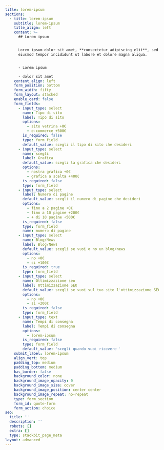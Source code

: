 ```yaml
---
title: lorem-ipsum
sections:
  - title: lorem-ipsum
    subtitle: lorem-ipsum
    title_align: left
    content: >-
      ## Lorem ipsum


      Lorem ipsum dolor sit amet, **consectetur adipiscing elit**, sed do
      eiusmod tempor incididunt ut labore et dolore magna aliqua.


      - Lorem ipsum

      - dolor sit amet
    content_align: left
    form_position: bottom
    form_width: fifty
    form_layout: stacked
    enable_card: false
    form_fields:
      - input_type: select
        name: Tipo di sito
        label: Tipo di sito
        options:
          - sito vetrina +0€
          - e-commerce +500€
        is_required: false
        type: form_field
        default_value: scegli il tipo di sito che desideri
      - input_type: select
        name: scegli
        label: Grafica
        default_value: scegli la grafica che desideri
        options:
          - nostra grafica +0€
          - grafica a scelta +400€
        is_required: false
        type: form_field
      - input_type: select
        label: Numero di pagine
        default_value: scegli il numero di pagine che desideri
        options:
          - fino a 2 pagine +0€
          - fino a 10 pagine +200€
          - + di 10 pagine +500€
        is_required: false
        type: form_field
        name: numero di pagine
      - input_type: select
        name: Blog/News
        label: Blog/News
        default_value: scegli se vuoi o no un blog/news
        options:
          - no +0€
          - si +100€
        is_required: true
        type: form_field
      - input_type: select
        name: Ottimizzazione seo
        label: Ottimizzazione SEO
        default_value: scegli se vuoi sul tuo sito l'ottimizzazione SEO
        options:
          - no +0€
          - si +200€
        is_required: false
        type: form_field
      - input_type: text
        name: Tempi di consegna
        label: Tempi di consegna
        options:
          - lorem-ipsum
        is_required: false
        type: form_field
        default_value: 'scegli quando vuoi ricevere '
    submit_label: lorem-ipsum
    align_vert: top
    padding_top: medium
    padding_bottom: medium
    has_border: false
    background_color: none
    background_image_opacity: 0
    background_image_size: cover
    background_image_position: center center
    background_image_repeat: no-repeat
    type: form_section
    form_id: quote-form
    form_action: choice
seo:
  title: ''
  description: ''
  robots: []
  extra: []
  type: stackbit_page_meta
layout: advanced
---
```

